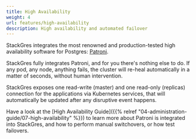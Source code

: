 ```yaml
---
title: High Availability
weight: 4
url: features/high-availability
description: High availability and automated failover
---
```


StackGres integrates the most renowned and production-tested high availability software for Postgres: [Patroni](https://github.com/zalando/patroni).

StackGres fully integrates Patroni, and for you there's nothing else to do.
If any pod, any node, anything fails, the cluster will re-heal automatically in a matter of seconds, without human intervention.

StackGres exposes one read-write (master) and one read-only (replicas) connection for the applications via Kubernetes services, that will automatically be updated after any disruptive event happens.

Have a look at the [High Availability Guide]({{% relref "04-administration-guide/07-high-availability" %}}) to learn more about Patroni is integrated into StackGres, and how to perform manual switchovers, or how test failovers.
